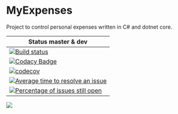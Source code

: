# MyExpenses

Project to control personal expenses written in C# and dotnet core.

| Status master & dev |
| ---------     |
| [![Build status](https://ci.appveyor.com/api/projects/status/ruct5xtn0w0kjg9u?svg=true)](https://ci.appveyor.com/project/lfmachadodasilva/myexpenses-92x3x) |
| [![Codacy Badge](https://api.codacy.com/project/badge/Grade/dd4c1a6d69fb476e8b2a7be6800d4b6d)](https://www.codacy.com/app/lfmachadodasilva/MyExpenses?utm_source=github.com&amp;utm_medium=referral&amp;utm_content=lfmachadodasilva/MyExpenses&amp;utm_campaign=Badge_Grade) |
| [![codecov](https://codecov.io/gh/lfmachadodasilva/MyExpenses/branch/master/graph/badge.svg)](https://codecov.io/gh/lfmachadodasilva/MyExpenses) |
| [![Average time to resolve an issue](http://isitmaintained.com/badge/resolution/lfmachadodasilva/MyExpenses.svg)](http://isitmaintained.com/project/lfmachadodasilva/MyExpenses "Average time to resolve an issue") |
| [![Percentage of issues still open](http://isitmaintained.com/badge/open/lfmachadodasilva/MyExpenses.svg)](http://isitmaintained.com/project/lfmachadodasilva/MyExpenses "Percentage of issues still open") |



<img src="http://yuml.me/diagram/scruffy/class/[IModel|Id:long{bg:orange}]], [Expense|Name:string;Value:float;Date:Date;IsIncoming:bool;Label:Label;Payment:Payment], [Label|Id:long;Name:string], [Payment|Id:long;Name:string], , [IModel]^-.-[Expense], [IModel]^-.-[Label], [IModel]^-.-[Payment], [Expense]-[Label], [Expense]-[Payment]"/>

